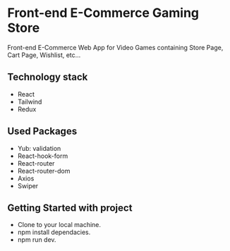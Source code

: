 # Front-end E-Commerce Gaming Store
Front-end E-Commerce Web App for Video Games containing Store Page, Cart Page, Wishlist, etc...

## Technology stack
- React
- Tailwind
- Redux

## Used Packages
- Yub: validation
- React-hook-form
- React-router
- React-router-dom
- Axios
- Swiper

## Getting Started with project
- Clone to your local machine.
- npm install dependacies.
- npm run dev.

